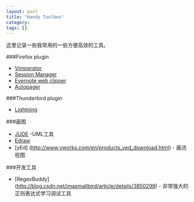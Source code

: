 ```yaml
---
layout: post
title: "Handy Toolbox"
category: 
tags: []
---
```


这里记录一些我常用的一些方便高效的工具。

###Firefox plugin
* [Vimperator](http://vimperator.org/vimperator)
* [Session Manager](http://sessionmanager.mozdev.org/)
* [Evernote web clipper](https://addons.mozilla.org/en-US/firefox/addon/evernote-web-clipper/)
* [Autopager](http://www.teesoft.info/content/view/118/1/lang,en/)

###Thunderbird plugin
* [Lightning](https://addons.mozilla.org/en-US/thunderbird/addon/lightning/?src=search)

###画图
* [JUDE](https://skydrive.live.com/redir.aspx?cid=71573c6596efd6ee&resid=71573C6596EFD6EE!146&parid=71573C6596EFD6EE!145) -UML工具
* [Edraw](https://skydrive.live.com/redir.aspx?cid=71573c6596efd6ee&resid=71573C6596EFD6EE!196&parid=71573C6596EFD6EE!145)
* [yEd] (http://www.yworks.com/en/products_yed_download.html) - 画流程图

###开发工具
* [RegexBuddy] (http://blog.csdn.net/imasmallbird/article/details/3850299) - 非常强大的正则表达式学习调试工具
